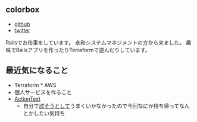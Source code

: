 ## colorbox

* [github](https://github.com/colorbox)
* [twitter](https://twitter.com/color_box)

Railsでお仕事をしています。
永和システムマネジメントの方から来ました。
趣味でRailsアプリを作ったりTerraformで遊んだりしています。

## 最近気になること

* Terraform * AWS
* 個人サービスを作ること
* [ActionText](https://github.com/rails/rails/tree/master/actiontext)
  * 自分で[試そうとして](https://github.com/colorbox/rails-kata)うまくいかなかったので今回なにか持ち帰ってなんとかしたい気持ち
